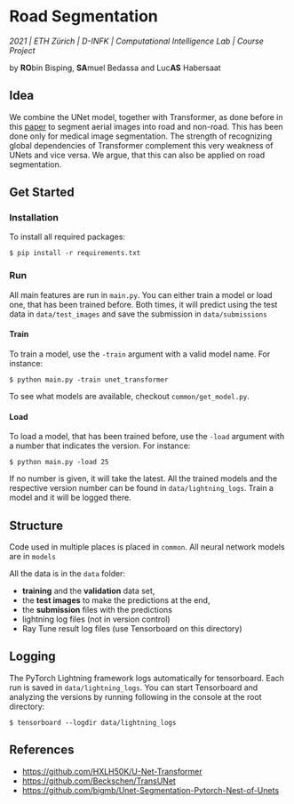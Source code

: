# Road Segmentation

_2021 | ETH Zürich | D-INFK | Computational Intelligence Lab | Course Project_

by **RO**bin Bisping, **SA**muel Bedassa and Luc**AS** Habersaat

## Idea

We combine the UNet model, together with Transformer, as done before in this [paper](https://arxiv.org/abs/2102.04306)
to segment aerial images into road and non-road. This has been done only for medical image segmentation. The strength of
recognizing global dependencies of Transformer complement this very weakness of UNets and vice versa. We argue, that
this can also be applied on road segmentation.

## Get Started

### Installation

To install all required packages:

```
$ pip install -r requirements.txt
```
### Run

All main features are run in  `main.py`. You can either train a model or load one, that has been trained before. Both
times, it will predict using the test data in `data/test_images` and save the submission in `data/submissions`


#### Train

To train a model, use the `-train` argument with a valid model name. For instance:

```
$ python main.py -train unet_transformer
```

To see what models are available, checkout `common/get_model.py`. 

#### Load

To load a model, that has been trained before, use the `-load` argument with a number that indicates the version. For
instance:

```
$ python main.py -load 25
```

If no number is given, it will take the latest.
All the trained models and the respective version number can be found in `data/lightning_logs`. Train a model and it
will be logged there.



## Structure

Code used in multiple places is placed in `common`.
All neural network models are in `models`

All the data is in the `data` folder:

* **training** and the **validation** data set,
* the **test images** to make the predictions at the end,
* the **submission** files with the predictions
* lightning log files (not in version control)
* Ray Tune result log files (use Tensorboard on this directory)

## Logging

The PyTorch Lightning framework logs automatically for tensorboard. Each run is saved
in `data/lightning_logs`. You can start Tensorboard and analyzing the versions by running following in the console at
the root directory:

```
$ tensorboard --logdir data/lightning_logs
```

## References
* https://github.com/HXLH50K/U-Net-Transformer
* https://github.com/Beckschen/TransUNet
* https://github.com/bigmb/Unet-Segmentation-Pytorch-Nest-of-Unets
